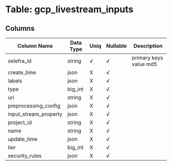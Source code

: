 # Table: gcp_livestream_inputs

## Columns 

|  Column Name   |  Data Type  | Uniq | Nullable | Description | 
|  ----  | ----  | ----  | ----  | ---- | 
| selefra_id | string | √ | √ | primary keys value md5 | 
| create_time | json | X | √ |  | 
| labels | json | X | √ |  | 
| type | big_int | X | √ |  | 
| uri | string | X | √ |  | 
| preprocessing_config | json | X | √ |  | 
| input_stream_property | json | X | √ |  | 
| project_id | string | X | √ |  | 
| name | string | X | √ |  | 
| update_time | json | X | √ |  | 
| tier | big_int | X | √ |  | 
| security_rules | json | X | √ |  | 


